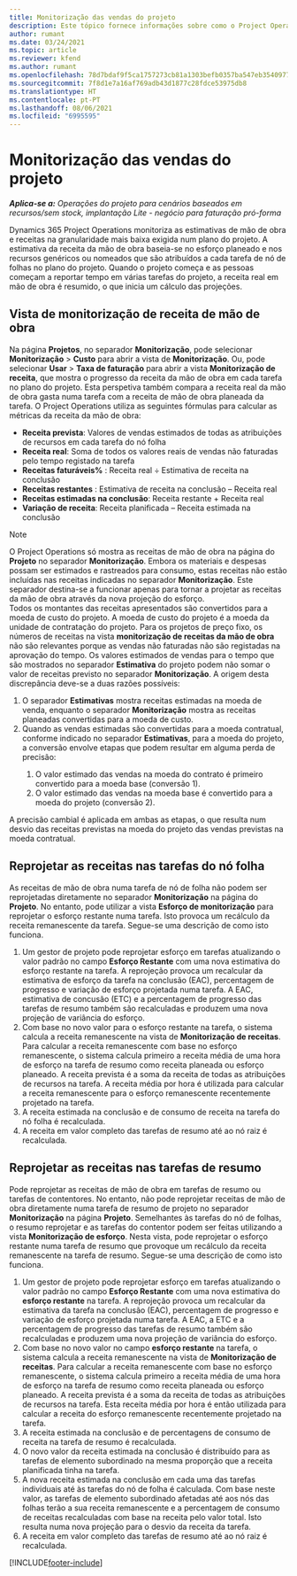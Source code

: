 ```yaml
---
title: Monitorização das vendas do projeto
description: Este tópico fornece informações sobre como o Project Operations acompanha o progresso contra as receitas da mão de obra num projeto.
author: rumant
ms.date: 03/24/2021
ms.topic: article
ms.reviewer: kfend
ms.author: rumant
ms.openlocfilehash: 78d7bdaf9f5ca1757273cb81a1303befb0357ba547eb354097786fc3c38962b9
ms.sourcegitcommit: 7f8d1e7a16af769adb43d1877c28fdce53975db8
ms.translationtype: HT
ms.contentlocale: pt-PT
ms.lasthandoff: 08/06/2021
ms.locfileid: "6995595"
---
```

# <a name="project-sales-tracking"></a>Monitorização das vendas do projeto

_**Aplica-se a:** Operações do projeto para cenários baseados em recursos/sem stock, implantação Lite - negócio para faturação pró-forma_

Dynamics 365 Project Operations monitoriza as estimativas de mão de obra e receitas na granularidade mais baixa exigida num plano do projeto. A estimativa da receita da mão de obra baseia-se no esforço planeado e nos recursos genéricos ou nomeados que são atribuídos a cada tarefa de nó de folhas no plano do projeto. Quando o projeto começa e as pessoas começam a reportar tempo em várias tarefas do projeto, a receita real em mão de obra é resumido, o que inicia um cálculo das projeções.

## <a name="labor-revenue-tracking-view"></a>Vista de monitorização de receita de mão de obra

Na página **Projetos**, no separador **Monitorização**, pode selecionar **Monitorização** > **Custo** para abrir a vista de **Monitorização**. Ou, pode selecionar **Usar** > **Taxa de faturação** para abrir a vista **Monitorização de receita**, que mostra o progresso da receita da mão de obra em cada tarefa no plano do projeto. Esta perspetiva também compara a receita real da mão de obra gasta numa tarefa com a receita de mão de obra planeada da tarefa. O Project Operations utiliza as seguintes fórmulas para calcular as métricas da receita da mão de obra:

- **Receita prevista**: Valores de vendas estimados de todas as atribuições de recursos em cada tarefa do nó folha
- **Receita real**: Soma de todos os valores reais de vendas não faturadas pelo tempo registado na tarefa
- **Receitas faturáveis%** : Receita real ÷ Estimativa de receita na conclusão
- **Receitas restantes** : Estimativa de receita na conclusão – Receita real
- **Receitas estimadas na conclusão**: Receita restante + Receita real
- **Variação de receita**: Receita planificada – Receita estimada na conclusão


> [!NOTE]
> O Project Operations só mostra as receitas de mão de obra na página do **Projeto** no separador **Monitorização**. Embora os materiais e despesas possam ser estimados e rastreados para consumo, estas receitas não estão incluídas nas receitas indicadas no separador **Monitorização**. Este separador destina-se a funcionar apenas para tornar a projetar as receitas da mão de obra através da nova projeção do esforço.  
> Todos os montantes das receitas apresentados são convertidos para a moeda de custo do projeto. A moeda de custo do projeto é a moeda da unidade de contratação do projeto. Para os projetos de preço fixo, os números de receitas na vista **monitorização de receitas da mão de obra** não são relevantes porque as vendas não faturadas não são registadas na aprovação do tempo.
> Os valores estimados de vendas para o tempo que são mostrados no separador **Estimativa** do projeto podem não somar o valor de receitas previsto no separador **Monitorização**. A origem desta discrepância deve-se a duas razões possíveis:
><ol>
   ><li> O separador <b>Estimativas</b> mostra receitas estimadas na moeda de venda, enquanto o separador <b>Monitorização</b> mostra as receitas planeadas convertidas para a moeda de custo. </li>
   ><li> Quando as vendas estimadas são convertidas para a moeda contratual, conforme indicado no separador <b>Estimativas</b>, para a moeda do projeto, a conversão envolve etapas que podem resultar em alguma perda de precisão: </li>
><ol>
><li> O valor estimado das vendas na moeda do contrato é primeiro convertido para a moeda base (conversão 1).</li>
><li> O valor estimado das vendas na moeda base é convertido para a moeda do projeto (conversão 2). </li>
></ol>
></ol>
> A precisão cambial é aplicada em ambas as etapas, o que resulta num desvio das receitas previstas na moeda do projeto das vendas previstas na moeda contratual.
   

## <a name="reprojecting-revenues-on-leaf-node-tasks"></a>Reprojetar as receitas nas tarefas do nó folha

As receitas de mão de obra numa tarefa de nó de folha não podem ser reprojetadas diretamente no separador **Monitorização** na página do **Projeto**. No entanto, pode utilizar a vista **Esforço de monitorização** para reprojetar o esforço restante numa tarefa. Isto provoca um recálculo da receita remanescente da tarefa. Segue-se uma descrição de como isto funciona.

1. Um gestor de projeto pode reprojetar esforço em tarefas atualizando o valor padrão no campo **Esforço Restante** com uma nova estimativa do esforço restante na tarefa. A reprojeção provoca um recalcular da estimativa de esforço da tarefa na conclusão (EAC), percentagem de progresso e variação de esforço projetada numa tarefa. A EAC, estimativa de concusão (ETC) e a percentagem de progresso das tarefas de resumo também são recalculadas e produzem uma nova projeção de variância do esforço.
2. Com base no novo valor para o esforço restante na tarefa, o sistema calcula a receita remanescente na vista de **Monitorização de receitas**. Para calcular a receita remanescente com base no esforço remanescente, o sistema calcula primeiro a receita média de uma hora de esforço na tarefa de resumo como receita planeada ou esforço planeado. A receita prevista é a soma da receita de todas as atribuições de recursos na tarefa. A receita média por hora é utilizada para calcular a receita remanescente para o esforço remanescente recentemente projetado na tarefa.
3. A receita estimada na conclusão e de consumo de receita na tarefa do nó folha é recalculada.
4. A receita em valor completo das tarefas de resumo até ao nó raiz é recalculada.

## <a name="reprojecting-revenues-on-summary-tasks"></a>Reprojetar as receitas nas tarefas de resumo

Pode reprojetar as receitas de mão de obra em tarefas de resumo ou tarefas de contentores. No entanto, não pode reprojetar receitas de mão de obra diretamente numa tarefa de resumo de projeto no separador **Monitorização** na página **Projeto**. Semelhantes às tarefas do nó de folhas, o resumo reprojetar e as tarefas do contentor podem ser feitas utilizando a vista **Monitorização de esforço**. Nesta vista, pode reprojetar o esforço restante numa tarefa de resumo que provoque um recálculo da receita remanescente na tarefa de resumo. Segue-se uma descrição de como isto funciona.

1. Um gestor de projeto pode reprojetar esforço em tarefas atualizando o valor padrão no campo **Esforço Restante** com uma nova estimativa do **esforço restante** na tarefa. A reprojeção provoca um recalcular da estimativa da tarefa na conclusão (EAC), percentagem de progresso e variação de esforço projetada numa tarefa. A EAC, a ETC e a percentagem de progresso das tarefas de resumo também são recalculadas e produzem uma nova projeção de variância do esforço.
2. Com base no novo valor no campo **esforço restante** na tarefa, o sistema calcula a receita remanescente na vista de **Monitorização de receitas**. Para calcular a receita remanescente com base no esforço remanescente, o sistema calcula primeiro a receita média de uma hora de esforço na tarefa de resumo como receita planeada ou esforço planeado. A receita prevista é a soma da receita de todas as atribuições de recursos na tarefa. Esta receita média por hora é então utilizada para calcular a receita do esforço remanescente recentemente projetado na tarefa.
3. A receita estimada na conclusão e de percentagens de consumo de receita na tarefa de resumo é recalculada.
4. O novo valor da receita estimada na conclusão é distribuído para as tarefas de elemento subordinado na mesma proporção que a receita planificada tinha na tarefa.
5. A nova receita estimada na conclusão em cada uma das tarefas individuais até às tarefas do nó de folha é calculada. Com base neste valor, as tarefas de elemento subordinado afetadas até aos nós das folhas terão a sua receita remanescente e a percentagem de consumo de receitas recalculadas com base na receita pelo valor total. Isto resulta numa nova projeção para o desvio da receita da tarefa. 
6. A receita em valor completo das tarefas de resumo até ao nó raiz é recalculada.


[!INCLUDE[footer-include](../includes/footer-banner.md)]

